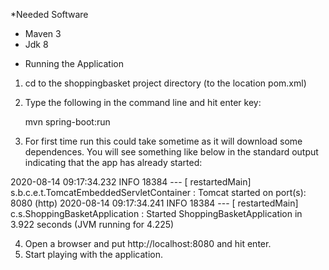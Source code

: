 *Needed Software

- Maven 3
- Jdk 8

* Running the Application 
1. cd to the shoppingbasket project directory (to the location pom.xml)
2. Type the following in the command line and hit enter key: 
  
   mvn spring-boot:run

3. For first time run this could take sometime as it will download some dependences. You will see something like below in the standard output indicating that the app has already started:

2020-08-14 09:17:34.232  INFO 18384 --- [  restartedMain] s.b.c.e.t.TomcatEmbeddedServletContainer : Tomcat started on port(s): 8080 (http)
2020-08-14 09:17:34.241  INFO 18384 --- [  restartedMain] c.s.ShoppingBasketApplication            : Started ShoppingBasketApplication in 3.922 seconds (JVM running for 4.225)


4. Open a browser and put http://localhost:8080 and hit enter.
5. Start playing with the application.